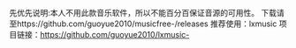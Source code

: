 先优先说明:本人不用此款音乐软件，所以不能百分百保证音源的可用性。
下载请至https://github.com/guoyue2010/musicfree-/releases
推荐使用：lxmusic
项目链接：https://github.com/guoyue2010/lxmusic-
